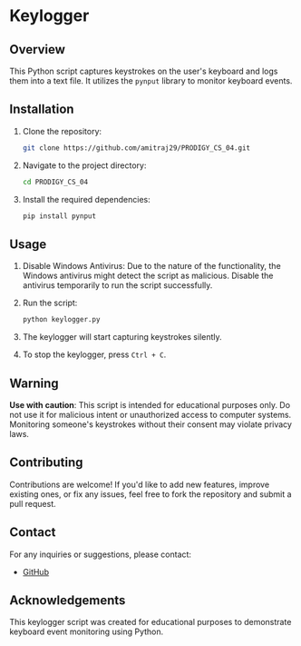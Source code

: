 # Keylogger

## Overview

This Python script captures keystrokes on the user's keyboard and logs them into a text file. It utilizes the `pynput` library to monitor keyboard events.

## Installation

1. Clone the repository:
    ```bash
    git clone https://github.com/amitraj29/PRODIGY_CS_04.git
    ```

2. Navigate to the project directory:
    ```bash
    cd PRODIGY_CS_04
    ```

3. Install the required dependencies:
    ```bash
    pip install pynput
    ```

## Usage

1. Disable Windows Antivirus:
    Due to the nature of the functionality, the Windows antivirus might detect the script as malicious. Disable the antivirus temporarily to run the script successfully.

2. Run the script:
    ```bash
    python keylogger.py
    ```

3. The keylogger will start capturing keystrokes silently.

4. To stop the keylogger, press `Ctrl + C`.

## Warning

**Use with caution**: This script is intended for educational purposes only. Do not use it for malicious intent or unauthorized access to computer systems. Monitoring someone's keystrokes without their consent may violate privacy laws.

## Contributing

Contributions are welcome! If you'd like to add new features, improve existing ones, or fix any issues, feel free to fork the repository and submit a pull request.

## Contact

For any inquiries or suggestions, please contact:

- [GitHub](mailto:amitrajkarmakar29@gmail.com)

## Acknowledgements

This keylogger script was created for educational purposes to demonstrate keyboard event monitoring using Python.
